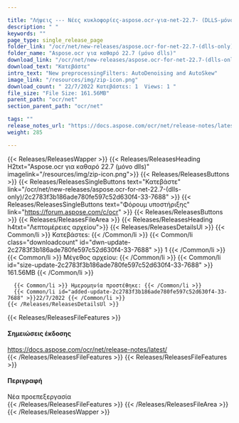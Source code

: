 ```yaml
---

title: "Λήψεις --- Νέες κυκλοφορίες-aspose.ocr-για-net-22.7- (DLLS-μόνο)"
description: " "
keywords: ""
page_type: single_release_page
folder_link: "/ocr/net/new-releases/aspose.ocr-for-net-22.7-(dlls-only)/"
folder_name: "Aspose.ocr για καθαρό 22.7 (μόνο dlls)"
download_link: "/ocr/net/new-releases/aspose.ocr-for-net-22.7-(dlls-only)/2c2783f3b186ade780fe597c52d630f4-33-7688"
download_text: "Κατεβάστε"
intro_text: "New preprocessingFilters: AutoDenoising and AutoSkew"
image_link: "/resources/img/zip-icon.png"
download_count: " 22/7/2022 Κατεβάστεs: 1  Views: 1 "
file_size: "File Size: 161.56MB"
parent_path: "ocr/net"
section_parent_path: "ocr/net"

tags: ""
release_notes_url: "https://docs.aspose.com/ocr/net/release-notes/latest/"
weight: 285

---
```


{{< Releases/ReleasesWapper >}}
  {{< Releases/ReleasesHeading H2txt="Aspose.ocr για καθαρό 22.7 (μόνο dlls)" imagelink="/resources/img/zip-icon.png">}}
  {{< Releases/ReleasesButtons >}}
    {{< Releases/ReleasesSingleButtons text="Κατεβάστε" link="/ocr/net/new-releases/aspose.ocr-for-net-22.7-(dlls-only)/2c2783f3b186ade780fe597c52d630f4-33-7688" >}}
    {{< Releases/ReleasesSingleButtons text="Φόρουμ υποστήριξης" link="https://forum.aspose.com/c/ocr" >}}
  {{< Releases/ReleasesButtons >}}
  {{< Releases/ReleasesFileArea >}}
    {{< Releases/ReleasesHeading h4txt="Λεπτομέρειες αρχείου">}}
    {{< Releases/ReleasesDetailsUl >}}
      {{< Common/li >}} Κατεβάστεs: {{< /Common/li >}}
      {{< Common/li class="downloadcount" id="dwn-update-2c2783f3b186ade780fe597c52d630f4-33-7688" >}} 1 {{< /Common/li >}}
      {{< Common/li >}} Μέγεθος αρχείου: {{< /Common/li >}}
      {{< Common/li id="size-update-2c2783f3b186ade780fe597c52d630f4-33-7688" >}} 161.56MB {{< /Common/li >}}

      {{< Common/li >}} Ημερομηνία προστέθηκε: {{< /Common/li >}}
      {{< Common/li id="added-update-2c2783f3b186ade780fe597c52d630f4-33-7688" >}}22/7/2022 {{< /Common/li >}}
    {{< /Releases/ReleasesDetailsUl >}}

  {{< Releases/ReleasesFileFeatures >}}
      <h4>Σημειώσεις έκδοσης</h4><div><a href='https://docs.aspose.com/ocr/net/release-notes/latest/'>https://docs.aspose.com/ocr/net/release-notes/latest/</a></div>
  {{< /Releases/ReleasesFileFeatures >}}
  {{< Releases/ReleasesFileFeatures >}}
      <h4>Περιγραφή</h4><div class="HTMLDescription">Νέα προεπεξεργασία</div>
  {{< /Releases/ReleasesFileFeatures >}}
 {{< /Releases/ReleasesFileArea >}}
{{< /Releases/ReleasesWapper >}}


